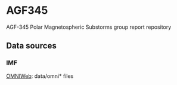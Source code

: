 # AGF345
AGF-345 Polar Magnetospheric Substorms group report repository


## Data sources

### IMF

[OMNIWeb](https://omniweb.gsfc.nasa.gov/cgi/nx1.cgi): data/omni* files